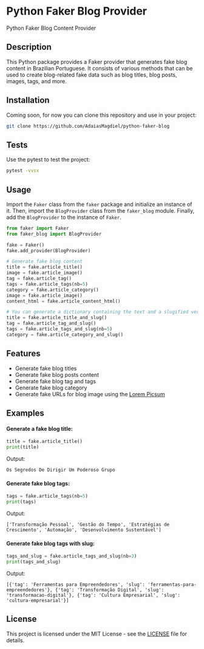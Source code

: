 # Python Faker Blog Provider

Python Faker Blog Content Provider

## Description

This Python package provides a Faker provider that generates fake blog content in Brazilian Portuguese. It consists of various methods that can be used to create blog-related fake data such as blog titles, blog posts, images, tags, and more.

## Installation

Coming soon, for now you can clone this repository and use in your project:

```bash
git clone https://github.com/AdaiasMagdiel/python-faker-blog
```

## Tests

Use the pytest to test the project:

```bash
pytest -vvsx
```

## Usage

Import the `Faker` class from the `faker` package and initialize an instance of it. Then, import the `BlogProvider` class from the `faker_blog` module. Finally, add the `BlogProvider` to the instance of `Faker`.

```python
from faker import Faker
from faker_blog import BlogProvider

fake = Faker()
fake.add_provider(BlogProvider)

# Generate fake blog content
title = fake.article_title()
image = fake.article_image()
tag = fake.article_tag()
tags = fake.article_tags(nb=5)
category = fake.article_category()
image = fake.article_image()
content_html = fake.article_content_html()

# You can generate a dictionary containing the text and a slugified version using the following methods.
title = fake.article_title_and_slug()
tag = fake.article_tag_and_slug()
tags = fake.article_tags_and_slug(nb=5)
category = fake.article_category_and_slug()

```

## Features

- Generate fake blog titles
- Generate fake blog posts content
- Generate fake blog tag and tags
- Generate fake blog category
- Generate fake URLs for blog image using the [Lorem Picsum](https://picsum.photos/)

## Examples

#### Generate a fake blog title:

```python
title = fake.article_title()
print(title)
```

Output:
```
Os Segredos De Dirigir Um Poderoso Grupo
```

#### Generate fake blog tags:

```python
tags = fake.article_tags(nb=5)
print(tags)
```

Output:
```
['Transformação Pessoal', 'Gestão do Tempo', 'Estratégias de Crescimento', 'Automação', 'Desenvolvimento Sustentável']
```

#### Generate fake blog tags with slug:

```python
tags_and_slug = fake.article_tags_and_slug(nb=3)
print(tags_and_slug)
```

Output:
```
[{'tag': 'Ferramentas para Empreendedores', 'slug': 'ferramentas-para-empreendedores'}, {'tag': 'Transformação Digital', 'slug': 'transformacao-digital'}, {'tag': 'Cultura Empresarial', 'slug': 'cultura-empresarial'}]
```

## License

This project is licensed under the MIT License - see the [LICENSE](LICENSE) file for details.
